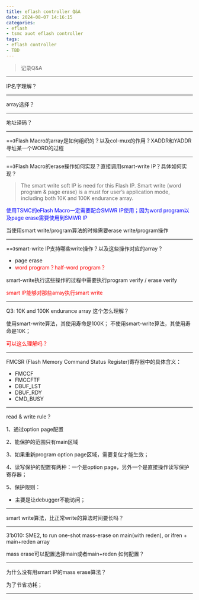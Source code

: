 ```yaml
---
title: eflash controller Q&A
date: 2024-08-07 14:16:15
categories:
- eflash
- tsmc auot eflash controller
tags:
- eflash controller
- TBD
---
```


> 记录Q&A

---

IP名字理解？



---

array选择？



---

地址译码？



---

==》Flash Macro的array是如何组织的？以及col-mux的作用？XADDR和YADDR寻址某一个WORD的过程



---

==》Flash Macro的erase操作如何实现？直接调用smart-write IP？具体如何实现？

> The smart write soft IP is need for this Flash IP. Smart write (word program & page erase) is a must for user’s application mode, including both 10K and 100K endurance array.  

<font color=blue>使用TSMC的eFlash Macro一定需要配合SMWR IP使用；因为word program以及page erase需要使用到SMWR IP</font>

当使用smart write/program算法的时候需要erase write/program操作

---

==》smart-write IP支持哪些write操作？以及这些操作对应的array？

- page erase
- <font color=red>word program？half-word program？</font>

smart-write执行这些操作的过程中需要执行program verify / erase verify

<font color=red>smart IP能够对那些array执行smart write</font>

---

Q3: 10K and 100K endurance array  这个怎么理解？

使用smart-write算法，其使用寿命是100K；
不使用smart-write算法，其使用寿命是10K；

<font color=red>可以这么理解吗？</font>

---

FMCSR (Flash Memory Command Status Register)寄存器中的具体含义：

- FMCCF
- FMCCFTF
- DBUF_LST
- DBUF_RDY
- CMD_BUSY

---

read & write rule？

1、通过option page配置

2、能保护的范围只有main区域

3、如果重新program option page区域，需要复位才能生效；

4、读写保护的配置有两种：一个是option page，另外一个是直接操作读写保护寄存器；

5、保护规则：

- 主要是让debugger不能访问；

---

smart write算法，比正常write的算法时间要长吗？



---

3’b010: SME2, to run one-shot mass-erase on main(with reden), or ifren + main+reden array

mass erase可以配置选择main或者main+reden
如何配置？



---

为什么没有用smart IP的mass erase算法？

为了节省功耗；





---

